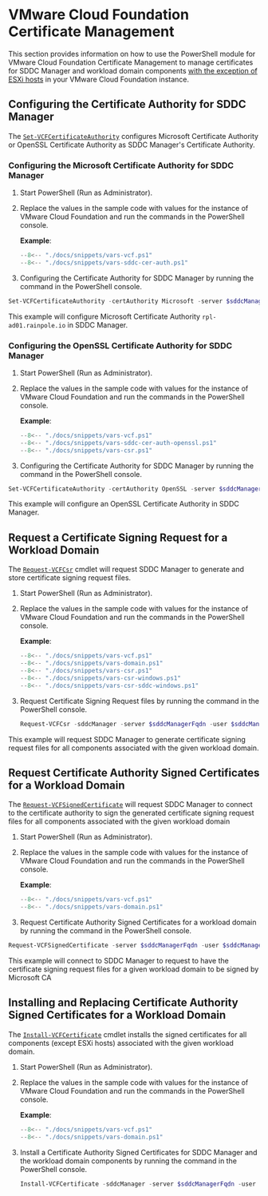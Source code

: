 # VMware Cloud Foundation Certificate Management

This section provides information on how to use the PowerShell module for VMware Cloud Foundation Certificate Management to manage certificates for SDDC Manager and workload domain components [with the exception of ESXi hosts](esxi-certificate-management.md) in your VMware Cloud Foundation instance.

## Configuring the Certificate Authority for SDDC Manager

The [`Set-VCFCertificateAuthority`](../functions/Set-VCFCertificateAuthority.md) configures Microsoft Certificate Authority or OpenSSL Certificate Authority as SDDC Manager's Certificate Authority.

### Configuring the Microsoft Certificate Authority for SDDC Manager

1. Start PowerShell (Run as Administrator).

2. Replace the values in the sample code with values for the instance of VMware Cloud Foundation and run the commands in the PowerShell console.

    **Example**:

    ```powershell
    --8<-- "./docs/snippets/vars-vcf.ps1"
    --8<-- "./docs/snippets/vars-sddc-cer-auth.ps1"
    ```

3. Configuring the Certificate Authority for SDDC Manager by running the command in the PowerShell console.

```powershell
Set-VCFCertificateAuthority -certAuthority Microsoft -server $sddcManagerFqdn -user $sddcManagerUser -pass $sddcManagerPass -certAuthorityFqdn $certAuthorityFqdn -certAuthorityUser $certAuthorityUser -certAuthorityPass $certAuthorityPass -certAuthorityTemplate $certAuthorityTemplate
```

This example will configure Microsoft Certificate Authority `rpl-ad01.rainpole.io` in SDDC Manager.

### Configuring the OpenSSL Certificate Authority for SDDC Manager

1. Start PowerShell (Run as Administrator).

2. Replace the values in the sample code with values for the instance of VMware Cloud Foundation and run the commands in the PowerShell console.

    **Example**:

    ```powershell
    --8<-- "./docs/snippets/vars-vcf.ps1"
    --8<-- "./docs/snippets/vars-sddc-cer-auth-openssl.ps1"
    --8<-- "./docs/snippets/vars-csr.ps1"
    ```

3. Configuring the Certificate Authority for SDDC Manager by running the command in the PowerShell console.

```powershell
Set-VCFCertificateAuthority -certAuthority OpenSSL -server $sddcManagerFqdn -user $sddcManagerUser -pass $sddcManagerPass -commonName $commonName -organization $organization -organizationUnit $organizationUnit -locality $locality -state $stateOrProvince -country $country
```

This example will configure an OpenSSL Certificate Authority in SDDC Manager.

## Request a Certificate Signing Request for a Workload Domain

The [`Request-VCFCsr`](../functions/Request-VCFCsr.md) cmdlet will request SDDC Manager to generate and store certificate signing request files.

1. Start PowerShell (Run as Administrator).

2. Replace the values in the sample code with values for the instance of VMware Cloud Foundation and run the commands in the PowerShell console.

    **Example**:

    ```powershell
    --8<-- "./docs/snippets/vars-vcf.ps1"
    --8<-- "./docs/snippets/vars-domain.ps1"
    --8<-- "./docs/snippets/vars-csr.ps1"
    --8<-- "./docs/snippets/vars-csr-windows.ps1"
    --8<-- "./docs/snippets/vars-csr-sddc-windows.ps1"
    ```

3. Request Certificate Signing Request files by running the command in the PowerShell console.

    ```powershell
    Request-VCFCsr -sddcManager -server $sddcManagerFqdn -user $sddcManagerUser -pass $sddcManagerPass -domain $workloadDomain -Country $country -keySize $keySize -Locality $locality -Organization $organization -OrganizationUnit $organizationUnit -StateOrProvince $stateOrProvince -email $email
    ```

This example will request SDDC Manager to generate certificate signing request files for all components associated with the given workload domain.

## Request Certificate Authority Signed Certificates for a Workload Domain

The [`Request-VCFSignedCertificate`](../functions/Request-VCFSignedCertificate.md) will request SDDC Manager to connect to the certificate authority to sign the generated certificate signing request files for all components associated with the given workload domain

1. Start PowerShell (Run as Administrator).

2. Replace the values in the sample code with values for the instance of VMware Cloud Foundation and run the commands in the PowerShell console.

    **Example**:

    ```powershell
    --8<-- "./docs/snippets/vars-vcf.ps1"
    --8<-- "./docs/snippets/vars-domain.ps1"
    ```

3. Request Certificate Authority Signed Certificates for a workload domain by running the command in the PowerShell console.

```powershell
Request-VCFSignedCertificate -server $sddcManagerFqdn -user $sddcManagerUser -pass $sddcManagerPass -workloadDomain $workloadDomain -certAuthority Microsoft
```

This example will connect to SDDC Manager to request to have the certificate signing request files for a given workload domain to be signed by Microsoft CA

## Installing and Replacing Certificate Authority Signed Certificates for a Workload Domain

The [`Install-VCFCertificate`](../functions/Install-VCFCertificate.md) cmdlet installs the signed certificates for all components (except ESXi hosts) associated with the given workload domain.

1. Start PowerShell (Run as Administrator).

2. Replace the values in the sample code with values for the instance of VMware Cloud Foundation and run the commands in the PowerShell console.

    **Example**:

    ```powershell
    --8<-- "./docs/snippets/vars-vcf.ps1"
    --8<-- "./docs/snippets/vars-domain.ps1"
    ```

3. Install a Certificate Authority Signed Certificates for SDDC Manager and the workload domain components by running the command in the PowerShell console.

    ```powershell
    Install-VCFCertificate -sddcManager -server $sddcManagerFqdn -user $sddcManagerUser -pass $sddcManagerPass -domain $workloadDomain
    ```
